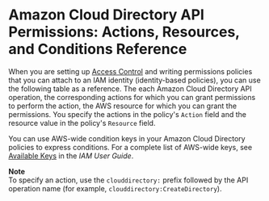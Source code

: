 # Amazon Cloud Directory API Permissions: Actions, Resources, and Conditions Reference<a name="UsingWithDS_IAM_CD_ResourcePermissions"></a>

When you are setting up [Access Control](UsingWithDS_IAM_AuthNAccess.md#UsingWithDS_IAM_AccessControl) and writing permissions policies that you can attach to an IAM identity \(identity\-based policies\), you can use the following table as a reference\. The each Amazon Cloud Directory API operation, the corresponding actions for which you can grant permissions to perform the action, the AWS resource for which you can grant the permissions\.  You specify the actions in the policy's `Action` field and the resource value in the policy's `Resource` field\. 

You can use AWS\-wide condition keys in your Amazon Cloud Directory policies to express conditions\. For a complete list of AWS\-wide keys, see [Available Keys](http://alpha-docs-aws.amazon.com/IAM/latest/UserGuide/reference_policies_elements.html#AvailableKeys) in the *IAM User Guide*\. 

**Note**  
To specify an action, use the `clouddirectory:` prefix followed by the API operation name \(for example, `clouddirectory:CreateDirectory`\)\.